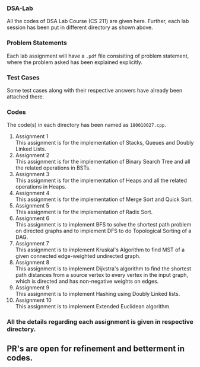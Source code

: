 ### DSA-Lab
All the codes of DSA Lab Course (CS 211) are given here. Further, each lab session has been put in different directory as shown above.

### Problem Statements
Each lab assignment will have a ```.pdf``` file consisiting of problem statement, where the problem asked has been explained explicitly.

### Test Cases
Some test cases along with their respective answers have already been attached there.

### Codes
The code(s) in each directory has been named as ```180010027.cpp```.

1. Assignment 1\
  This assignment is for the implementation of Stacks, Queues and Doubly Linked Lists.
2. Assignment 2\
  This assignment is for the implementation of Binary Search Tree and all the related operations in BSTs.
3. Assignment 3\
  This assignment is for the implementation of Heaps and all the related operations in Heaps.
4. Assignment 4\
  This assignment is for the implementation of Merge Sort and Quick Sort.
5. Assignment 5\
  This assignment is for the implementation of Radix Sort.
6. Assignment 6\
  This assignment is to implement BFS to solve the shortest path problem on directed graphs and to implement DFS to do Topological Sorting of a DAG.
7. Assignment 7\
  This assignment is to implement Kruskal's Algorithm to find MST of a given connected edge-weighted undirected graph.
8. Assignment 8\
  This assignment is to implement Dijkstra's algorithm to find the shortest path distances from a source vertex to every vertex in the input graph, which is directed and has non-negative weights on edges.
9. Assignment 9\
  This assignment is to implement Hashing using Doubly Linked lists.
10. Assignment 10\
  This assignment is to implement Extended Euclidean algorithm.

### All the details regarding each assignment is given in respective directory.

## PR's are open for refinement and betterment in codes.

